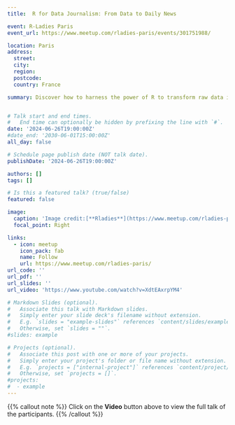 ```yaml
---
title:  R for Data Journalism: From Data to Daily News

event: R-Ladies Paris
event_url: https://www.meetup.com/rladies-paris/events/301751988/

location: Paris
address:
  street: 
  city: 
  region: 
  postcode: 
  country: France

summary: Discover how to harness the power of R to transform raw data into the powerful information that is essential to modern journalism.


# Talk start and end times.
#   End time can optionally be hidden by prefixing the line with `#`.
date: '2024-06-26T19:00:00Z'
#date_end: '2030-06-01T15:00:00Z'
all_day: false

# Schedule page publish date (NOT talk date).
publishDate: '2024-06-26T19:00:00Z'

authors: []
tags: []

# Is this a featured talk? (true/false)
featured: false

image:
  caption: 'Image credit:[**Rladies**](https://www.meetup.com/rladies-paris/events/301751988/)'
  focal_point: Right

links:
  - icon: meetup
    icon_pack: fab
    name: Follow
    url: https://www.meetup.com/rladies-paris/
url_code: ''
url_pdf: ''
url_slides: ''
url_video: 'https://www.youtube.com/watch?v=XdtEAxrpYM4'

# Markdown Slides (optional).
#   Associate this talk with Markdown slides.
#   Simply enter your slide deck's filename without extension.
#   E.g. `slides = "example-slides"` references `content/slides/example-slides.md`.
#   Otherwise, set `slides = ""`.
#slides: example

# Projects (optional).
#   Associate this post with one or more of your projects.
#   Simply enter your project's folder or file name without extension.
#   E.g. `projects = ["internal-project"]` references `content/project/deep-learning/index.md`.
#   Otherwise, set `projects = []`.
#projects:
#  - example
---
```


{{% callout note %}}
Click on the **Video** button above to view the full talk of the participants.
{{% /callout %}}
